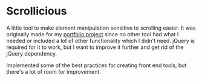 # Scrollicious

A little tool to make element manipulation sensitive to scrolling easier. It was originally made for my [portfolio project](https://github.com/slri/yet-another-portfolio) since no other tool had what I needed or included a lot of other functionality which I didn't need. jQuery is required for it to work, but I want to improve it further and get rid of the jQuery dependency.

Implemented some of the best practices for creating front end tools, but there's a lot of room for improvement.